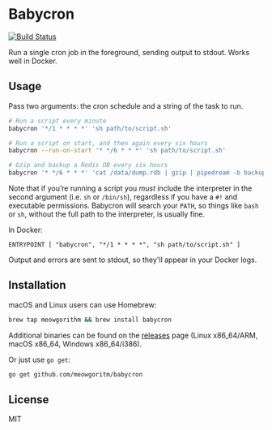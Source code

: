 Babycron
========

[![Build Status](https://github.com/meowgorithm/babycron/workflows/build/badge.svg)](https://github.com/meowgorithm/babycron/actions)

Run a single cron job in the foreground, sending output to stdout. Works well
in Docker.

## Usage

Pass two arguments: the cron schedule and a string of the task to run.

```bash
# Run a script every minute
babycron '*/1 * * * *' 'sh path/to/script.sh'

# Run a script on start, and then again every six hours
babycron --run-on-start '* */6 * * *' 'sh path/to/script.sh'

# Gzip and backup a Redis DB every six hours
babycron '* */6 * * *' 'cat /data/dump.rdb | gzip | pipedream -b backups -p backup.rdb.gz'
```

Note that if you’re running a script you *must* include the interpreter in the
second argument (i.e. `sh` or `/bin/sh`), regardless if you have a `#!` and
executable permissions. Babycron will search your `PATH`, so things like `bash`
or `sh`, without the full path to the interpreter, is usually fine.

In Docker:

```docker
ENTRYPOINT [ "babycron", "*/1 * * * *", "sh path/to/script.sh" ]
```

Output and errors are sent to stdout, so they'll appear in your Docker logs.

## Installation

macOS and Linux users can use Homebrew:

```bash
brew tap meowgorithm && brew install babycron
```

Additional binaries can be found on the [releases](https://github.com/meowgorithm/babycron/releases) page (Linux x86_64/ARM, macOS x86_64, Windows x86_64/i386).

Or just use `go get`:

```bash
go get github.com/meowgoritm/babycron
```

## License

MIT
